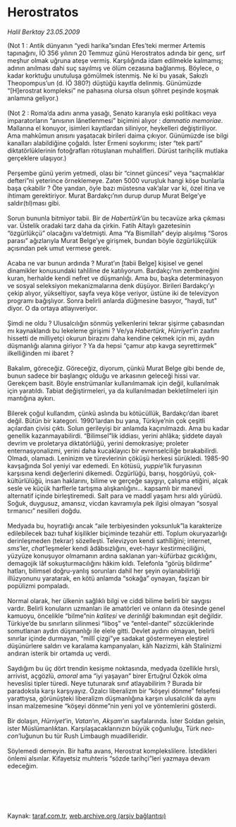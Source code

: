 # Herostratos

*Halil Berktay 23.05.2009*

<div class="taraf_structure_2col_1zq">
<div class="margen_n">



 <p>(Not 1 : Antik dünyanın “yedi harika”sından Efes’teki mermer Artemis tapınağını, İÖ 356 yılının 20 Temmuz günü Herostratos adında bir genç, sırf meşhur olmak uğruna ateşe vermiş. Karşılığında idam edilmekle kalmamış; adının anılması dahi suç sayılmış ve ölüm cezasına bağlanmış. Böylece, o kadar korktuğu unutuluşa gömülmek istenmiş. Ne ki bu yasak, Sakızlı Theopompus’un (d. İÖ 380?) düştüğü kayıtla delinmiş. Günümüzde “[H]erostrat kompleksi” ne pahasına olursa olsun şöhret peşinde koşmak anlamına geliyor.) <br/><br/>(Not 2 : Roma’da adını anma yasağı, Senato kararıyla eski politikacı veya imparatorların “anısının lânetlenmesi” biçimini alıyor : <i>damnatio memoriae</i>. Mallarına el konuyor, isimleri kayıtlardan siliniyor, heykelleri değiştiriliyor. Ama mahkûmun anısını yaşatacak birileri daima çıkıyor. Günümüzde ise bilgi kanalları alabildiğine çoğaldı. İster Ermeni soykırımı; ister “tek parti” diktatörlüklerinin fotoğrafları rötuşlanan muhalifleri. Dürüst tarihçilik mutlaka gerçeklere ulaşıyor.) <br/><br/>Perşembe günü yerim yetmedi, olası bir “cinnet güncesi” veya “saçmalıklar defteri”ni yeterince örneklemeye. Zaten 5000 vuruşluk hangi köşe bunlarla başa çıkabilir ? Öte yandan, öyle bazı müstesna vak’alar var ki, özel itina ve ihtimam gerektiriyor. Murat Bardakçı’nın durup durup Murat Belge’ye saldır(tıl)ması gibi. <br/><br/>Sorun bununla bitmiyor tabii. Bir de <i>Habertürk</i>’ün bu tecavüze arka çıkması var. Üstelik oradaki tarz daha da çirkin. Fatih Altaylı gazetesinin “özgürlükçü” olacağını va’detmişti. Ama “Ya Bismillah” deyip alışılmış “Soros parası” ağızlarıyla Murat Belge’ye girişmek, bundan böyle özgürlükçülük açısından pek umut vermese gerek. <br/><br/>Acaba ne var bunun ardında ? Murat’ın [tabii Belge] kişisel ve genel dinamikler konusundaki tahliline de katılıyorum. Bardakçı’nın zembereğini kuran, herhalde kendi nefret ve düşmanlığı. Ama bu, başka determinasyon ve sosyal seleksiyon mekanizmalarına denk düşüyor. Birileri Bardakçı’yı çekip alıyor, yükseltiyor, sayfa veya köşe veriyor, üstüne iki de televizyon programı bağışlıyor. Sonra belirli anlarda düğmesine basıyor, “haydi, tut” diyor. O da ortaya atlayıveriyor. <br/><br/>Şimdi ne oldu ? Ulusalcılığın sönmüş yelkenlerini tekrar şişirme çabasından mı kaynaklandı bu lekeleme girişimi ? Ve/ya <i>Habertürk</i>, <i>Hürriyet</i>’in zaafını hissetti de milliyetçi okurun birazını daha kendine çekmek için mi, aydın düşmanlığı alanına giriyor ? Ya da hepsi “çamur atıp kavga seyrettirmek” ilkelliğinden mi ibaret ? <br/><br/>Bakalım, göreceğiz. Göreceğiz, diyorum, çünkü Murat Belge gibi bende de, bunun sadece bir başlangıç olduğu ve arkasının geleceği hissi var. Gerekçem basit. Böyle enstrümanlar kullanılmamak için değil, kullanılmak için yaratıldı. Tabiat değiştirmeleri, ya da kullanılmadan bekletilmeleri işin mantığına aykırı. <br/><br/>Bilerek çoğul kullandım, çünkü aslında bu kötücüllük, Bardakçı’dan ibaret değil. Bütün bir kategori. 1990’lardan bu yana, Türkiye’nin çok çeşitli açılardan çivisi çıktı. Solun gerileyişi bir anlamda kaçınılmazdı. Ama bu kadar genellik kazanmayabilirdi. “Bilimsel”lik iddiası, yerini ahlâka; şiddete dayalı devrim ve proletarya diktatörlüğü, yerini demokrasiye; proleter enternasyonalizmi, yerini daha kucaklayıcı bir evrenselciliğe bırakabilirdi. Olmadı, olamadı. Leninizm ve türevlerinin çöküşü herkesi sürükledi. 1985-90 kavşağında Sol yeniyi var edemedi. En kötüsü, <i>yuppie</i>’lik furyasının karşısına kendi değerlerini dikemedi. Özgürlüğü, barışı, hoşgörüyü, çok-kültürlülüğü, insan haklarını, bilime ve gerçeğe saygıyı, çalışma etiğini, alçak sesle ve küçük harflerle tartışma alışkanlığını... kapsamlı bir manevî alternatif içinde birleştiremedi. Salt para ve maddî yaşam hırsı aldı yürüdü. Soğuk, duygusuz, amansız, vicdan kavramıyla pek ilgisi olmayan “sosyal tırmanıcı” nesilleri doğdu. <br/><br/>Medyada bu, hoyratlığı ancak “aile terbiyesinden yoksunluk”la karakterize edilebilecek bazı tuhaf kişilikler biçiminde tezahür etti. Toplum okuryazarlığı derinleşmeden (tekrar) sözelleşti. Televizyon kendi sathîliğini; internet, <i>sms</i>’ler, <i>chat</i>’leşmeler kendi âdâbsızlığını, evet-hayır kestirmeciliğini, yüzyüze konuşuyor olmamanın ardına saklanan yarı-küfürbaz gıcıklığını, demagojik lâf sokuşturmacılığını hâkim kıldı. Telefonla “görüş bildirme” hatları, bilimsel doğru-yanlış sorunları dahil her şeyin oylanabilirliği illüzyonunu yaratarak, en kötü anlamda “sokağa” oynayan, faşizan bir popülizmi pompaladı. <br/><br/>Normal olarak, her ülkenin sağlıklı bilgi ve ciddi bilime belirli bir saygısı vardır. Belirli konuların uzmanları ile amatörleri ve onların da ötesinde genel kamuoyu, öncelikle “bilme”nin <i>kalitesi</i> ve <i>derinliği</i> bakımından eşit değildir. Türkiye’de bu sınırların silinmesi “liboş” ve “entel-dantel” sözcüklerinde somutlanan aydın düşmanlığı ile elele gitti. Devlet aydını olmayan, belirli sınırlar içinde durmayan, “millî çizgi”ye sadakat göstermeyen eleştirel düşünürlere saldırı ve karalama kampanyaları, kâh Nazizmi, kâh Stalinizmi andıran isterik bir ortamda uç verdi. <br/><br/>Saydığım bu üç dört trendin kesişme noktasında, medyada özellikle hırslı, arrivist, açgözlü, <i>amoral</i> ama “iyi yaşayan” birer Ertuğrul Özkök olma heveslisi tipler türedi. Neye tutunarak sınıf atlayabilirim ? Burada bir paradoksla karşı karşıyayız. Özalcı liberalizm bir “köşeyi dönme” felsefesi yarattıysa, görünüşteki liberalizm düşmanlığına karşın ulusalcılık da aynı insan malzemesine “köşeyi dönme”nin yeni yol ve yöntemlerini gösterdi. <br/><br/>Bir dolaşın, <i>Hürriyet</i>’in, <i>Vatan</i>’ın, <i>Akşam</i>’ın sayfalarında. İster Soldan gelsin, ister Müslümanlıktan. Karşılaşacaklarınızın büyük çoğunluğu, Türk <i>neo-con</i>’luğunun bu tür Rush Limbaugh muadilleridir. <br/><br/>Söylemedi demeyin. Bir hafta avans, Herostrat komplekslilere. İstedikleri önlemi alsınlar. Kifayetsiz muhteris “sözde tarihçi”leri yazmaya devam edeceğim.</p>
<br/>
<br/>
<br/>



<br/>


<div id="taraf_not">
</div>

</div>


</div>

Kaynak: [taraf.com.tr](http://www.taraf.com.tr:80/makale/5663.htm), [web.archive.org (arşiv bağlantısı)](http://web.archive.org/web/20090826031110/http://www.taraf.com.tr:80/makale/5663.htm)
